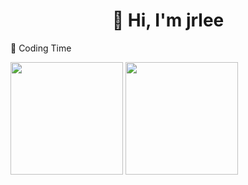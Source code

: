 <h1 align="center">👋 Hi, I'm jrlee</h1>

🌠 Coding Time
<div>
<img height="180px" src="https://github-readme-stats.vercel.app/api?username=jrlee1204&theme=calm&show_icons=true" />
<img height="180px" src="https://github-readme-stats.vercel.app/api/top-langs/?username=jrlee1204&hide=html,css,Jupyter+Notebook&theme=calm&langs_count=6&layout=compact" />
</div>
<br/>














<!--
**jrlee1204/jrlee1204** is a ✨ _special_ ✨ repository because its `README.md` (this file) appears on your GitHub profile.

Here are some ideas to get you started:

- 🔭 I’m currently working on ...
- 🌱 I’m currently learning ...
- 👯 I’m looking to collaborate on ...
- 🤔 I’m looking for help with ...
- 💬 Ask me about ...
- 📫 How to reach me: ...
- 😄 Pronouns: ...
- ⚡ Fun fact: ...
-->
